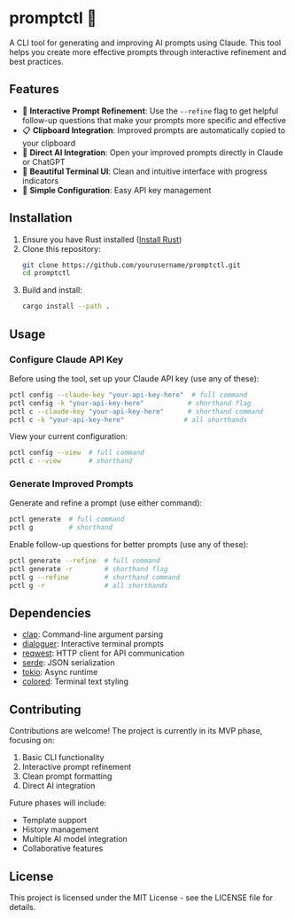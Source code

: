 # promptctl 🤖

A CLI tool for generating and improving AI prompts using Claude. This tool helps you create more effective prompts through interactive refinement and best practices.

## Features

- 🔄 **Interactive Prompt Refinement**: Use the `--refine` flag to get helpful follow-up questions that make your prompts more specific and effective
- 📋 **Clipboard Integration**: Improved prompts are automatically copied to your clipboard
- 🔗 **Direct AI Integration**: Open your improved prompts directly in Claude or ChatGPT
- 🎨 **Beautiful Terminal UI**: Clean and intuitive interface with progress indicators
- 🔑 **Simple Configuration**: Easy API key management

## Installation

1. Ensure you have Rust installed ([Install Rust](https://rustup.rs/))
2. Clone this repository:
   ```bash
   git clone https://github.com/yourusername/promptctl.git
   cd promptctl
   ```
3. Build and install:
   ```bash
   cargo install --path .
   ```

## Usage

### Configure Claude API Key

Before using the tool, set up your Claude API key (use any of these):

```bash
pctl config --claude-key "your-api-key-here"  # full command
pctl config -k "your-api-key-here"           # shorthand flag
pctl c --claude-key "your-api-key-here"      # shorthand command
pctl c -k "your-api-key-here"               # all shorthands
```

View your current configuration:

```bash
pctl config --view  # full command
pctl c --view       # shorthand
```

### Generate Improved Prompts

Generate and refine a prompt (use either command):

```bash
pctl generate  # full command
pctl g         # shorthand
```

Enable follow-up questions for better prompts (use any of these):

```bash
pctl generate --refine  # full command
pctl generate -r        # shorthand flag
pctl g --refine         # shorthand command
pctl g -r               # all shorthands
```

## Dependencies

- [clap](https://crates.io/crates/clap): Command-line argument parsing
- [dialoguer](https://crates.io/crates/dialoguer): Interactive terminal prompts
- [reqwest](https://crates.io/crates/reqwest): HTTP client for API communication
- [serde](https://crates.io/crates/serde): JSON serialization
- [tokio](https://crates.io/crates/tokio): Async runtime
- [colored](https://crates.io/crates/colored): Terminal text styling

## Contributing

Contributions are welcome! The project is currently in its MVP phase, focusing on:

1. Basic CLI functionality
2. Interactive prompt refinement
3. Clean prompt formatting
4. Direct AI integration

Future phases will include:

- Template support
- History management
- Multiple AI model integration
- Collaborative features

## License

This project is licensed under the MIT License - see the LICENSE file for details.
